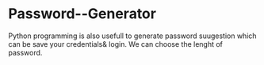 # Password--Generator
Python programming is also usefull to generate password suugestion which can be save your credentials& login.
We can choose the lenght of password.

